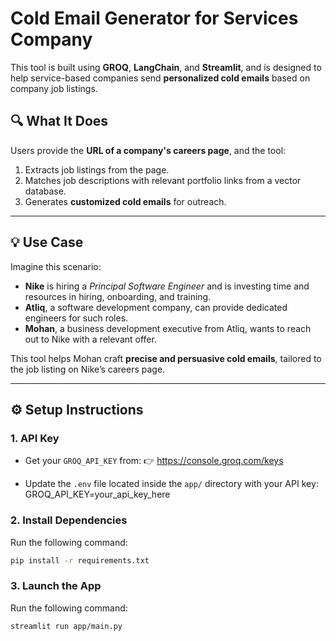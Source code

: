 # Cold Email Generator for Services Company

This tool is built using **GROQ**, **LangChain**, and **Streamlit**, and is designed to help service-based companies send **personalized cold emails** based on company job listings.

## 🔍 What It Does

Users provide the **URL of a company's careers page**, and the tool:

1. Extracts job listings from the page.
2. Matches job descriptions with relevant portfolio links from a vector database.
3. Generates **customized cold emails** for outreach.

---

## 💡 Use Case

Imagine this scenario:

- **Nike** is hiring a *Principal Software Engineer* and is investing time and resources in hiring, onboarding, and training.
- **Atliq**, a software development company, can provide dedicated engineers for such roles.
- **Mohan**, a business development executive from Atliq, wants to reach out to Nike with a relevant offer.

This tool helps Mohan craft **precise and persuasive cold emails**, tailored to the job listing on Nike’s careers page.

---

## ⚙️ Setup Instructions

### 1. API Key
- Get your `GROQ_API_KEY` from:
  👉 https://console.groq.com/keys

- Update the `.env` file located inside the `app/` directory with your API key: GROQ_API_KEY=your_api_key_here


### 2. Install Dependencies

Run the following command:

```bash
pip install -r requirements.txt
```

### 3. Launch the App

Run the following command:

```bash
streamlit run app/main.py
```





